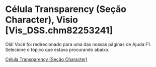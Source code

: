 
# Célula Transparency (Seção Character), Visio [Vis_DSS.chm82253241]

Olá! Você foi redirecionado para uma das nossas páginas de Ajuda F1. Selecione o tópico que estava procurando abaixo.

[Célula Transparency (Seção Character)](http://msdn.microsoft.com/library/ab835a1a-9e90-126e-279f-463882c48e93%28Office.15%29.aspx)
